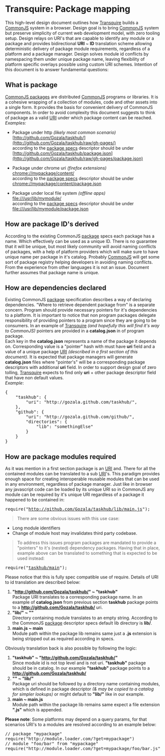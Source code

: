 Transquire: Package mapping
===========================

This high-level design document outlines how [Transquire] builds a [CommonJS] system in a browser. Design goal is to bring [CommonJS] system but preserve simplicity of current web development model, with zero tooling setup. Design relays on URI's that are capable to identify any module or a package and provides bidirectional **URI** ~ **ID** translation scheme allowing deterministic delivery of package module requirements, regardless of a platform and a package manager. Design solves module id conflicts by namespacing them under unique package name, leaving flexibility of platform specific overlays possible using custom URI schemes. Intention of this document is to answer fundamental questions:

What is package
---------------
> 
[CommonJS packages](package) are distributed [CommonJS] programs or libraries. It is a cohesive wrapping of a collection of modules, code and other assets into a single form. It provides the basis for convenient delivery of CommonJS components. In order to avoid complexity this document suggests to think of package as a valid [URI] under which package content can be reached.  
*Examples:*

* Package under http *(likely most common scenario)*  
[http://github.com/Gozala/taskhub/](http://github.com/Gozala/taskhub/raw/gh-pages/)  
according to the [package specs](package) descriptor should be under  
[http://github.com/Gozala/taskhub/package.json](http://github.com/Gozala/taskhub/raw/gh-pages/package.json)
 
* Package under chrome uri *(firefox extensions)*  
[chrome://mypackage/content/](chrome://mypackage/content/)  
according to the [package specs](package) descriptor should be under  
[chrome://mypackage/content/package.json](chrome://mypackage/content/package.json)

* Package under local file system *(offline apps)*     
[file:///usr/lib/mymodule/](file:///usr/lib/mymodule/)  
according to the [package specs](package) descriptor should be under  
[file:///usr/lib/mymodule/package.json](file:///usr/lib/mymodule/package.json)


How are package ID's derived  
----------------------------

> 
According to the existing CommonJS [package] specs each package has a name. Which effectively can be used as a unique ID. There is no guarantee that it will be unique, but most likely community will avoid naming conflicts of packages, with a help of platform providers which will make sure to have unique name per package in it's catalog. Probably [CommonJS] will get some sort of package registry helping developers in avoiding naming conflicts. From the experience from other languages it is not an issue. Document further assumes that package name is unique.  


How are dependencies declared
-----------------------------
> 
Existing CommonJS [package] specification describes a way of declaring dependencies. "Where to retrieve dependent package from" is a separate concern. Program should provide necessary pointers for it's dependencies to a platform. It is important to notice that non program packages delegate responsibility of providing pointers to a program since they are going to be consumers. In an example of [Transquire] *(and hopefully this will find it's way to CommonJS)* pointers are provided in a **catalog.json** in of program package.  
Each key in the **catalog.json** represents a name of the package it depends on. Corresponding value is a "pointer" hash with must have **uri** field and a value of a unique package [URI] *(described in a first section of this document)*. It is expected that package managers will generate **catalog.json** files where "pointer's" will be a corresponding package descriptors with additional **uri** field. In order to support design goal of zero tolling, [Transquire] expects to find only **uri** + other package descriptor field that have non default values.  
*Example*:
<pre class="console">
{
    "taskhub": { 
        "uri": "http://gozala.github.com/taskhub/",
    },
    "github": { 
        "uri": "http://gozala.github.com/github/",
        "directories": {
            "lib": "somethingElse"
        }        
    }
}
</pre>
How are package modules required
--------------------------------
> 
As it was mention in a first section package is an [URI] and. There for all the contained modules can be translated to a sub [URI]'s. This paradigm provides enough space for creating interoperable reusable modules that can be used in any environment, regardless of package manager. Just like in browser any javascript code can be loaded by its unique URI so in CommonJS any module can be required by it's unique URI regardless of a package it happened to be contained in: 
<pre class="console">require("<a href="http://github.com/Gozala/taskhub/blob/gh-pages/lib/taskhub/main.js">http://github.com/Gozala/taskhub/lib/main.js</a>");</pre>
> There are some obvious issues with this use case:  
>
* Long module identifiers
* Change of module host may invalidates third party codebase.

> To address this issues program packages are mandated to provide a "pointers" to it's (nested) dependency packages. Having that in place, example above can be translated to something that is expected to be used instead: 
<pre class="console">require("<a href="http://github.com/Gozala/taskhub/blob/gh-pages/lib/taskhub/main.js">taskhub/main</a>");</pre>
Please notice that this is fully spec compatible use of require. Details of URI to id translation are described below:
> 
1. **"http://github.com/Gozala/taskhub/" ~ "taskhub"**  
Package URI translates to a corresponding package name. In an example of **catalog.json** from previous section **taskhub** package points to a **http://github.com/Gozala/taskhub/** uri.
2. **"lib/" ~ ""**  
Directory containing module translates to an empty string. According to the CommonJS [package] descriptor specs default lib directory is **lib/**.
3. **main.js ~ main**  
Module path within the package lib remains same just a **.js** extension is being stripped out as required according in specs.   
> 
Obviously translation back is also possible by following the logic:
>
1. **"taskhub" ~ "http://github.com/Gozala/taskhub/"**  
Since module id is not top level and is not uri. **"taskhub"** package should be in catalog. In our example **"taskhub"** package points to a **http://github.com/Gozala/taskhub/**
2. **"" ~ "lib/"**  
Package uri should be followed by a directory name containing modules, which is defined in package descriptor *(& may be copied to a catalog for simpler lookups)* or might default to **"lib/"** like in our example.
3. **main ~ main.js**  
Module path within the package lib remains same expect a file extension **".js"** which is appended.   
> 
**Please note**: Some platforms may depend on a query params, for that scenarios URI's to a modules are resolved according to an example below:

<pre class="console">
// package "mypackage"
require("http://module.loader.com/?get=mypackage")
// module "foo/bar" from "mypackage"
require("http://module.loader.com/?get=mypackage/foo/bar.js")
</pre>  


[CommonJS]:(http://commonjs.org/)
[Transquire]:(http://github.com/Gozala/require-js)
[package]:(http://wiki.commonjs.org/wiki/Packages)
[URI]:(http://en.wikipedia.org/wiki/Uniform_Resource_Identifier)